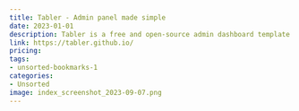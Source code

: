 ```yaml
---
title: Tabler - Admin panel made simple
date: 2023-01-01
description: Tabler is a free and open-source admin dashboard template that features a simple and elegant design.
link: https://tabler.github.io/
pricing: 
tags: 
- unsorted-bookmarks-1 
categories: 
- Unsorted 
image: index_screenshot_2023-09-07.png
---
```

